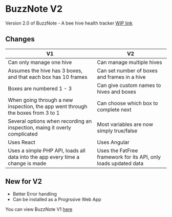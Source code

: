 # BuzzNote V2
Version 2.0 of BuzzNote - A bee hive health tracker
[WIP link](https://ryanmontville.com/buzz-note-v2/)

## Changes
| V1 | V2 |
| -------- | ------- |
| Can only manage one hive | Can manage multiple hives   |
| Assumes the hive has 3 boxes, and that each box has 10 frames | Can set number of boxes and frames in a hive |
| Boxes are numbered 1 - 3 | Can give custom names to hives and boxes |
| When going through a new inspection, the app went through the boxes from 3 to 1 | Can choose which box to complete next |
| Several options when recording an inspection, maing it overly complicated | Most variables are now simply true/false |
| Uses React | Uses Angular |
| Uses a simple PHP API, loads all data into the app every time a change is made | Uses the FatFree framework for its API, only loads updated data |

## New for V2
* Better Error handling
* Can be installed as a Progrssive Web App

You can view BuzzNote V1 [here](https://github.com/RyanMontville/buzz-note-v1)
